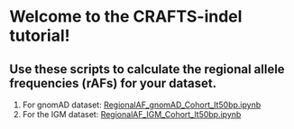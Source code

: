 # Welcome to the CRAFTS-indel tutorial! 

## Use these scripts to calculate the regional allele frequencies (rAFs) for your dataset. 
1. For gnomAD dataset: <a href="https://github.com/ColumbiaCPMG/RegionalAlleleFrequency/blob/main/RegionalAF_gnomAD_Cohort_lt50bp.ipynb" target="_blank">RegionalAF_gnomAD_Cohort_lt50bp.ipynb</a>
2. For the IGM dataset: <a href="https://github.com/ColumbiaCPMG/RegionalAlleleFrequency/blob/main/RegionalAF_IGM_Cohort_lt50bp.ipynb" target="_blank">RegionalAF_IGM_Cohort_lt50bp.ipynb</a>
